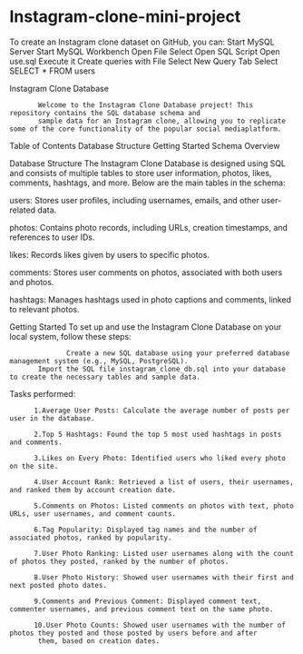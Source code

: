 # Instagram-clone-mini-project
To create an Instagram clone dataset on GitHub, you can: 
                      Start MySQL Server Start MySQL Workbench Open File Select Open SQL Script Open use.sql Execute it
Create queries with File Select New Query Tab Select SELECT * FROM users

Instagram Clone Database

           Welcome to the Instagram Clone Database project! This repository contains the SQL database schema and 
           sample data for an Instagram clone, allowing you to replicate some of the core functionality of the popular social mediaplatform.

Table of Contents
Database Structure
Getting Started
Schema Overview

Database Structure
                            The Instagram Clone Database is designed using SQL and consists of multiple tables to store user information, photos, likes, comments, hashtags, and more. Below are the main tables in the schema:

users: Stores user profiles, including usernames, emails, and other user-related data.

photos: Contains photo records, including URLs, creation timestamps, and references to user IDs.

likes: Records likes given by users to specific photos.

comments: Stores user comments on photos, associated with both users and photos.

hashtags: Manages hashtags used in photo captions and comments, linked to relevant photos.

Getting Started
To set up and use the Instagram Clone Database on your local system, follow these steps:

                  Create a new SQL database using your preferred database management system (e.g., MySQL, PostgreSQL).
           Import the SQL file instagram_clone_db.sql into your database to create the necessary tables and sample data.

Tasks performed:

          
          1.Average User Posts: Calculate the average number of posts per user in the database.
          
          2.Top 5 Hashtags: Found the top 5 most used hashtags in posts and comments.
          
          3.Likes on Every Photo: Identified users who liked every photo on the site.
          
          4.User Account Rank: Retrieved a list of users, their usernames, and ranked them by account creation date.
          
          5.Comments on Photos: Listed comments on photos with text, photo URLs, user usernames, and comment counts.
          
          6.Tag Popularity: Displayed tag names and the number of associated photos, ranked by popularity.
          
          7.User Photo Ranking: Listed user usernames along with the count of photos they posted, ranked by the number of photos.
          
          8.User Photo History: Showed user usernames with their first and next posted photo dates.
          
          9.Comments and Previous Comment: Displayed comment text, commenter usernames, and previous comment text on the same photo.
          
          10.User Photo Counts: Showed user usernames with the number of photos they posted and those posted by users before and after 
           them, based on creation dates.
